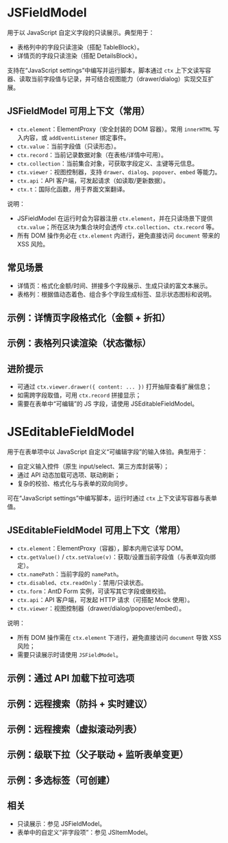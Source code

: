 # JSFieldModel

用于以 JavaScript 自定义字段的只读展示。典型用于：
- 表格列中的字段只读渲染（搭配 TableBlock）。
- 详情页的字段只读渲染（搭配 DetailsBlock）。

支持在“JavaScript settings”中编写并运行脚本，脚本通过 `ctx` 上下文读写容器、读取当前字段值与记录，并可结合视图能力（drawer/dialog）实现交互扩展。

## JSFieldModel 可用上下文（常用）
- `ctx.element`：ElementProxy（安全封装的 DOM 容器）。常用 `innerHTML` 写入内容，或 `addEventListener` 绑定事件。
- `ctx.value`：当前字段值（只读形态）。
- `ctx.record`：当前记录数据对象（在表格/详情中可用）。
- `ctx.collection`：当前集合对象，可获取字段定义、主键等元信息。
- `ctx.viewer`：视图控制器，支持 `drawer`、`dialog`、`popover`、`embed` 等能力。
- `ctx.api`：API 客户端，可发起请求（如读取/更新数据）。
- `ctx.t`：国际化函数，用于界面文案翻译。

说明：
- JSFieldModel 在运行时会为容器注册 `ctx.element`，并在只读场景下提供 `ctx.value`；所在区块为集合块时会透传 `ctx.collection`、`ctx.record` 等。
- 所有 DOM 操作务必在 `ctx.element` 内进行，避免直接访问 `document` 带来的 XSS 风险。

## 常见场景
- 详情页：格式化金额/时间、拼接多个字段展示、生成只读的富文本展示。
- 表格列：根据值动态着色、组合多个字段生成标签、显示状态图标和说明。

## 示例：详情页字段格式化（金额 + 折扣）
<code src="./demos/details.tsx"></code>

## 示例：表格列只读渲染（状态徽标）
<code src="./demos/table.tsx"></code>

## 进阶提示
- 可通过 `ctx.viewer.drawer({ content: ... })` 打开抽屉查看扩展信息；
- 如需跨字段取值，可用 `ctx.record` 拼接显示；
- 需要在表单中“可编辑”的 JS 字段，请使用 JSEditableFieldModel。

# JSEditableFieldModel

用于在表单项中以 JavaScript 自定义“可编辑字段”的输入体验。典型用于：
- 自定义输入控件（原生 input/select、第三方库封装等）；
- 通过 API 动态加载可选项、联动刷新；
- 复杂的校验、格式化与与表单的双向同步。

可在“JavaScript settings”中编写脚本，运行时通过 `ctx` 上下文读写容器与表单值。

## JSEditableFieldModel 可用上下文（常用）
- `ctx.element`：ElementProxy（容器），脚本内用它读写 DOM。
- `ctx.getValue()` / `ctx.setValue(v)`：获取/设置当前字段值（与表单双向绑定）。
- `ctx.namePath`：当前字段的 `namePath`。
- `ctx.disabled`、`ctx.readOnly`：禁用/只读状态。
- `ctx.form`：AntD Form 实例，可读写其它字段或做校验。
- `ctx.api`：API 客户端，可发起 HTTP 请求（可搭配 Mock 使用）。
- `ctx.viewer`：视图控制器（drawer/dialog/popover/embed）。

说明：
- 所有 DOM 操作需在 `ctx.element` 下进行，避免直接访问 `document` 导致 XSS 风险；
- 需要只读展示时请使用 `JSFieldModel`。

## 示例：通过 API 加载下拉可选项
<code src="./demos/remote-select.tsx"></code>

## 示例：远程搜索（防抖 + 实时建议）
<code src="./demos/remote-search.tsx"></code>

## 示例：远程搜索（虚拟滚动列表）
<code src="./demos/remote-search-virtual.tsx"></code>

## 示例：级联下拉（父子联动 + 监听表单变更）
<code src="./demos/cascading-select.tsx"></code>

## 示例：多选标签（可创建）
<code src="./demos/tags-creatable.tsx"></code>

## 相关
- 只读展示：参见 JSFieldModel。
- 表单中的自定义“非字段项”：参见 JSItemModel。
